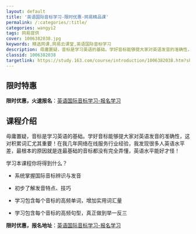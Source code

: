 ```yaml
---
layout: default
title: '英语国际音标学习-限时优惠-网易精品课'
permalink: /:categories/:title/
categories: wangyi2
tags: 网易提供
cover: 1006382038.jpg
keywords: 精选网课,网易云课堂,英语国际音标学习
description: 毋庸置疑，音标是学习英语的基础。学好音标能够提大家对英语发音的准确性，这对积累词汇尤其重要！在我几年网络在线服务行业经验
classid: 1006382038
targetlink: https://study.163.com/course/introduction/1006382038.htm?share=1&shareId=1025206652&utm_campaign=share&utm_medium=iphoneShare&utm_source=&utm_u=1025206652
---
```


## 限时特惠

**限时优惠，火速报名**：[英语国际音标学习-报名学习](https://study.163.com/course/introduction/1006382038.htm?share=1&shareId=1025206652&utm_campaign=share&utm_medium=iphoneShare&utm_source=&utm_u=1025206652)

## 课程介绍

毋庸置疑，音标是学习英语的基础。学好音标能够提大家对英语发音的准确性，这对积累词汇尤其重要！在我几年网络在线服务行业经验，我发现很多人英语水平差，最根本的原因就是连最基础的音标都没有完全弄懂，英语水平能好才怪！



学习本课程你将得到什么？



* 系统掌握国际音标辨识与发音

* 初步了解发音特点、技巧

* 学习包含每个音标的高频单词，增加实用词汇量 

* 学习包含每个音标的高频句型，真正做到举一反三

**限时优惠，报名地址**：[英语国际音标学习-报名学习](https://study.163.com/course/introduction/1006382038.htm?share=1&shareId=1025206652&utm_campaign=share&utm_medium=iphoneShare&utm_source=&utm_u=1025206652)


